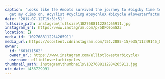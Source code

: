 ```yaml
---
caption: 'Looks like the #moots survived the journey to #bigsky time to assemble and
  get my climb on. #cyclist #cycling #psychloX #bicycle #lovestarfactoryteam'
date: '2015-07-12T19:39:51'
fullsize_path: instagram\fullsize\1027688112284265911.jpg
instagram_url: https://www.instagram.com/p/5DFOSomG23
location: {}
media_id: '1027688112284265911'
media_url: https://scontent.cdninstagram.com/t51.2885-15/e35/11349145_893309427371965_599684113_n.jpg?ig_cache_key=MTAyNzY4ODExMjI4NDI2NTkxMQ%3D%3D.2
owner:
  id: '661611562'
  owner_url: https://www.instagram.com/elliotlovestarbicycles
  username: elliotlovestarbicycles
thumbnail_path: instagram\thumbnails\1027688112284265911.jpg
utc_date: 1436729991
---
```

